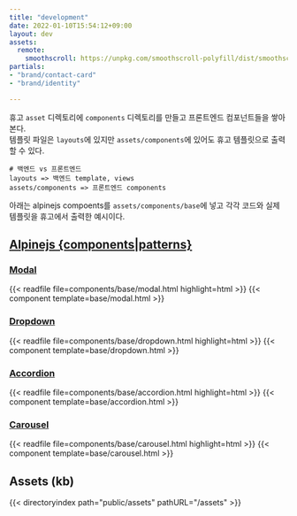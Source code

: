 ```yaml
---
title: "development"
date: 2022-01-10T15:54:12+09:00
layout: dev
assets:
  remote:
    smoothscroll: https://unpkg.com/smoothscroll-polyfill/dist/smoothscroll.js
partials:
- "brand/contact-card"
- "brand/identity"

---
```


휴고 `asset` 디렉토리에 `components` 디렉토리를 만들고 프론트엔드 컴포넌트들을 쌓아본다.    
템플릿 파일은 `layouts`에 있지만 `assets/components`에 있어도 휴고 템플릿으로 출력할 수 있다.

```
# 백엔드 vs 프론트엔드
layouts => 백엔드 template, views 
assets/components => 프론트엔드 components
```

아래는 alpinejs compoents를  `assets/components/base`에 넣고 각각 코드와 실제 템플릿을 휴고에서 출력한 예시이다.

## [Alpinejs {components|patterns}](https://alpinejs.dev/components)

### [Modal](https://alpinejs.dev/pattern/modal)

{{< readfile file=components/base/modal.html highlight=html >}}
{{< component template=base/modal.html >}}

### [Dropdown](https://alpinejs.dev/pattern/dropdown)

{{< readfile file=components/base/dropdown.html highlight=html >}}
{{< component template=base/dropdown.html >}}

### [Accordion](https://alpinejs.dev/pattern/accordion)

{{< readfile file=components/base/accordion.html highlight=html >}}
{{< component template=base/accordion.html >}}

### [Carousel](https://alpinejs.dev/pattern/carousel)

{{< readfile file=components/base/carousel.html highlight=html >}}
{{< component template=base/carousel.html >}}

## Assets (kb)

{{< directoryindex path="public/assets" pathURL="/assets" >}}

